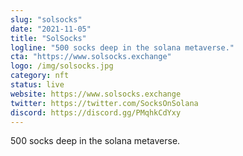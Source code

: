 ```yaml
---
slug: "solsocks"
date: "2021-11-05"
title: "SolSocks"
logline: "500 socks deep in the solana metaverse."
cta: "https://www.solsocks.exchange"
logo: /img/solsocks.jpg
category: nft
status: live
website: https://www.solsocks.exchange
twitter: https://twitter.com/SocksOnSolana
discord: https://discord.gg/PMqhkCdYxy
---
```


500 socks deep in the solana metaverse.
